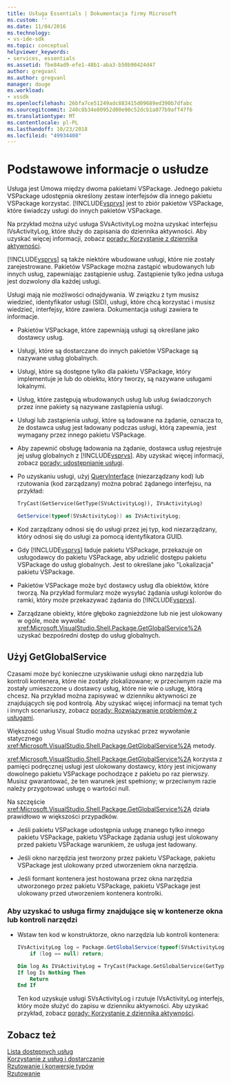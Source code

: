 ```yaml
---
title: Usługa Essentials | Dokumentacja firmy Microsoft
ms.custom: ''
ms.date: 11/04/2016
ms.technology:
- vs-ide-sdk
ms.topic: conceptual
helpviewer_keywords:
- services, essentials
ms.assetid: fbe84ad9-efe1-48b1-aba3-b50b90424d47
author: gregvanl
ms.author: gregvanl
manager: douge
ms.workload:
- vssdk
ms.openlocfilehash: 26bfa7ce51249adc883415d09689ed390b7dfabc
ms.sourcegitcommit: 240c8b34e80952d00e90c52dcb1a077b9aff47f6
ms.translationtype: MT
ms.contentlocale: pl-PL
ms.lasthandoff: 10/23/2018
ms.locfileid: "49934408"
---
```

# <a name="service-essentials"></a>Podstawowe informacje o usłudze
Usługa jest Umowa między dwoma pakietami VSPackage. Jednego pakietu VSPackage udostępnia określony zestaw interfejsów dla innego pakietu VSPackage korzystać. [!INCLUDE[vsprvs](../../code-quality/includes/vsprvs_md.md)] jest to zbiór pakietów VSPackage, które świadczy usługi do innych pakietów VSPackage.  
  
 Na przykład można użyć usługa SVsActivityLog można uzyskać interfejsu IVsActivityLog, które służy do zapisania do dziennika aktywności. Aby uzyskać więcej informacji, zobacz [porady: Korzystanie z dziennika aktywności](../../extensibility/how-to-use-the-activity-log.md).  
  
 [!INCLUDE[vsprvs](../../code-quality/includes/vsprvs_md.md)] są także niektóre wbudowane usługi, które nie zostały zarejestrowane. Pakietów VSPackage można zastąpić wbudowanych lub innych usług, zapewniając zastąpienie usług. Zastąpienie tylko jedna usługa jest dozwolony dla każdej usługi.  
  
 Usługi mają nie możliwości odnajdywania. W związku z tym musisz wiedzieć, identyfikator usługi (SID), usługi, które chcą korzystać i musisz wiedzieć, interfejsy, które zawiera. Dokumentacja usługi zawiera te informacje.  
  
- Pakietów VSPackage, które zapewniają usługi są określane jako dostawcy usług.  
  
- Usługi, które są dostarczane do innych pakietów VSPackage są nazywane usług globalnych.  
  
- Usługi, które są dostępne tylko dla pakietu VSPackage, który implementuje je lub do obiektu, który tworzy, są nazywane usługami lokalnymi.  
  
- Usług, które zastępują wbudowanych usług lub usług świadczonych przez inne pakiety są nazywane zastąpienia usługi.  
  
- Usługi lub zastąpienia usługi, które są ładowane na żądanie, oznacza to, że dostawca usług jest ładowany podczas usługi, którą zapewnia, jest wymagany przez innego pakietu VSPackage.  
  
- Aby zapewnić obsługę ładowania na żądanie, dostawca usług rejestruje jej usług globalnych z [!INCLUDE[vsprvs](../../code-quality/includes/vsprvs_md.md)]. Aby uzyskać więcej informacji, zobacz [porady: udostępnianie usługi](../../extensibility/how-to-provide-a-service.md).  
  
- Po uzyskaniu usługi, użyj [QueryInterface](/cpp/atl/queryinterface) (niezarządzany kod) lub rzutowania (kod zarządzany) można pobrać żądanego interfejsu, na przykład:  
  
  ```vb  
  TryCast(GetService(GetType(SVsActivityLog)), IVsActivityLog)  
  ```  
  
  ```csharp  
  GetService(typeof(SVsActivityLog)) as IVsActivityLog;  
  ```  
  
- Kod zarządzany odnosi się do usługi przez jej typ, kod niezarządzany, który odnosi się do usługi za pomocą identyfikatora GUID.  
  
- Gdy [!INCLUDE[vsprvs](../../code-quality/includes/vsprvs_md.md)] ładuje pakietu VSPackage, przekazuje on usługodawcy do pakietu VSPackage, aby udzielić dostępu pakietu VSPackage do usług globalnych. Jest to określane jako "Lokalizacja" pakietu VSPackage.  
  
- Pakietów VSPackage może być dostawcy usług dla obiektów, które tworzą. Na przykład formularz może wysyłać żądania usługi kolorów do ramki, który może przekazywać żądania do [!INCLUDE[vsprvs](../../code-quality/includes/vsprvs_md.md)].  
  
- Zarządzane obiekty, które głęboko zagnieżdżone lub nie jest ulokowany w ogóle, może wywołać <xref:Microsoft.VisualStudio.Shell.Package.GetGlobalService%2A> uzyskać bezpośredni dostęp do usług globalnych.   
  
<a name="how-to-use-getglobalservice"></a>  
  
## <a name="use-getglobalservice"></a>Użyj GetGlobalService  
  
Czasami może być konieczne uzyskiwanie usługi okno narzędzia lub kontroli kontenera, które nie zostały zlokalizowane; w przeciwnym razie ma zostały umieszczone u dostawcy usług, które nie wie o usługę, którą chcesz. Na przykład można zapisywać w dzienniku aktywności ze znajdujących się pod kontrolą. Aby uzyskać więcej informacji na temat tych i innych scenariuszy, zobacz [porady: Rozwiązywanie problemów z usługami](../../extensibility/how-to-troubleshoot-services.md).  
  
Większość usług Visual Studio można uzyskać przez wywołanie statycznego <xref:Microsoft.VisualStudio.Shell.Package.GetGlobalService%2A> metody.  
  
<xref:Microsoft.VisualStudio.Shell.Package.GetGlobalService%2A> korzysta z pamięci podręcznej usługi jest ulokowany dostawcy, który jest inicjowany dowolnego pakietu VSPackage pochodzące z pakietu po raz pierwszy. Musisz gwarantować, że ten warunek jest spełniony; w przeciwnym razie należy przygotować usługę o wartości null.  
  
Na szczęście <xref:Microsoft.VisualStudio.Shell.Package.GetGlobalService%2A> działa prawidłowo w większości przypadków.  
  
-   Jeśli pakietu VSPackage udostępnia usługę znanego tylko innego pakietu VSPackage, pakietu VSPackage żądania usługi jest ulokowany przed pakietu VSPackage warunkiem, że usługa jest ładowany.  
  
-   Jeśli okno narzędzia jest tworzony przez pakietu VSPackage, pakietu VSPackage jest ulokowany przed utworzeniem okna narzędzia.  
  
-   Jeśli formant kontenera jest hostowana przez okna narzędzia utworzonego przez pakietu VSPackage, pakietu VSPackage jest ulokowany przed utworzeniem kontenera kontrolki.  
  
### <a name="to-get-a-service-from-within-a-tool-window-or-control-container"></a>Aby uzyskać to usługa firmy znajdujące się w kontenerze okna lub kontroli narzędzi  
  
-   Wstaw ten kod w konstruktorze, okno narzędzia lub kontroli kontenera:  
  
    ```csharp  
    IVsActivityLog log = Package.GetGlobalService(typeof(SVsActivityLog)) as IVsActivityLog;
        if (log == null) return;
    ```  
    ```vb  
    Dim log As IVsActivityLog = TryCast(Package.GetGlobalService(GetType(SVsActivityLog)), IVsActivityLog)
    If log Is Nothing Then
        Return
    End If
    ```  
    
    Ten kod uzyskuje usługi SVsActivityLog i rzutuje IVsActivityLog interfejs, który może służyć do zapisu w dzienniku aktywności. Aby uzyskać przykład, zobacz [porady: Korzystanie z dziennika aktywności](../../extensibility/how-to-use-the-activity-log.md).  
  
## <a name="see-also"></a>Zobacz też  
 [Lista dostępnych usług](../../extensibility/internals/list-of-available-services.md)   
 [Korzystanie z usług i dostarczanie](../../extensibility/using-and-providing-services.md)   
 [Rzutowanie i konwersje typów](/dotnet/csharp/programming-guide/types/casting-and-type-conversions)   
 [Rzutowanie](/cpp/cpp/casting)